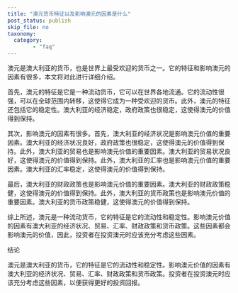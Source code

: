 ```yaml
---
title: "澳元货币特征以及影响澳元的因素是什么"
post_status: publish
skip_file: no
taxonomy:
  category:
        - "faq"
---
```


澳元是澳大利亚的货币，也是世界上最受欢迎的货币之一。它的特征和影响澳元的因素有很多，本文将对此进行详细介绍。

首先，澳元的特征是它是一种流动货币，它可以在世界各地流通。它的流动性很强，可以在全球范围内转移，这使得它成为一种受欢迎的货币。此外，澳元的特征还包括它的稳定性。澳大利亚的经济稳定，政府政策也很稳定，这使得澳元的价值得到保持。

其次，影响澳元的因素有很多。首先，澳大利亚的经济状况是影响澳元价值的重要因素。澳大利亚的经济状况良好，政府政策也很稳定，这使得澳元的价值得到保持。此外，澳大利亚的贸易也是影响澳元价值的重要因素。澳大利亚的贸易状况良好，这使得澳元的价值得到保持。此外，澳大利亚的汇率也是影响澳元价值的重要因素。澳大利亚的汇率稳定，这使得澳元的价值得到保持。

最后，澳大利亚的财政政策也是影响澳元价值的重要因素。澳大利亚的财政政策稳健，这使得澳元的价值得到保持。此外，澳大利亚的货币政策也是影响澳元价值的重要因素。澳大利亚的货币政策稳健，这使得澳元的价值得到保持。

综上所述，澳元是一种流动货币，它的特征是它的流动性和稳定性。影响澳元价值的因素有澳大利亚的经济状况、贸易、汇率、财政政策和货币政策。这些因素都会影响澳元的价值，因此，投资者在投资澳元时应该充分考虑这些因素。

结论

澳元是澳大利亚的货币，它的特征是它的流动性和稳定性。影响澳元价值的因素有澳大利亚的经济状况、贸易、汇率、财政政策和货币政策。投资者在投资澳元时应该充分考虑这些因素，以便获得更好的投资回报。

